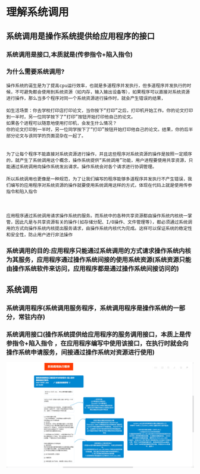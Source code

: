 # 理解系统调用



## 系统调用是操作系统提供给应用程序的接口

### 系统调用是接口,本质就是(传参指令+陷入指令)



### 为什么需要系统调用?

```
操作系统的诞生是为了提高cpu运行效率，也就是多道程序并发执行，但多道程序并发执行的时候，不可避免都会使用到系统资源（如内存，输入输出设备等），如果程序可以直接对系统资源进行操作，那么当多个程序对同一个系统资源进行操作时，就会产生错误的结果，

如生活场景：你去学校打印店打印论文，当你按下“打印”之后，打印机开始工作。你的论文打印到一半时，另一位同学按下了“打印”按钮开始打印他自己的论文。
如果各个进程可以随意地使用打印机，会发生什么情况？
你的论文打印到一半时，另一位同学按下了“打印”按钮开始打印他自己的论文。结果，你的后半部分论文与该同学的页面混杂在一起了。


为了让每个程序不能直接对系统资源进行操作，并且这些程序对系统资源的操作是按照一定顺序的，就产生了系统调用这个概念，操作系统提供“系统调用”功能，用户进程要使用共享资源，只能通过系统调用向操作系统发出请求。操作系统会对各个请求进行协调管理。

所以系统调用也更像是一种规范，为了让我们编写的程序能够多道程序并发执行不产生错误，我们编写的应用程序对系统资源的操作就要使用系统调用这样的方式，体现在代码上就是使用传参指令和陷入指令



应用程序通过系统调用请求操作系统的服务。而系统中的各种共享资源都由操作系统内核统一掌管，因此凡是与共享资源有关的操作(如存储分配、I/O操作、文件管理等)，都必须通过系统调用的方式向操作系统内核提出服务请求，由操作系统内核代为完成。这样可以保证系统的稳定性和安全性，防止用户进行非法操作
```



### 系统调用的目的:应用程序只能通过系统调用的方式请求操作系统内核为其服务，应用程序通过操作系统间接的使用系统资源(系统资源只能由操作系统软件来访问，应用程序都是通过操作系统间接访问的)





## 系统调用

### 系统调用程序(系统调用服务程序，系统调用程序是操作系统的一部分，常驻内存)



### 系统调用接口(操作系统提供给应用程序的服务调用接口，本质上是传参指令+陷入指令 ，在应用程序编写中使用该接口，在执行时就会向操作系统申请服务，间接通过操作系统对资源进行使用)





![image-20210306140836662](https://raw.githubusercontent.com/yusenyi123/pictures2/master/imgs/20210306140836.png)


